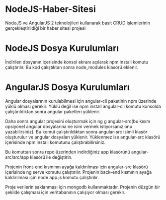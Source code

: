 # NodeJS-Haber-Sitesi
NodeJS ve AngularJS 2 teknolojileri kullanarak basit CRUD işlemlerinin gerçekleştirildiği bir haber sitesi projesi

# NodeJS Dosya Kurulumları
İndirilen dosyanın içerisinde konsol ekranı açılarak npm install komutu çalıştırılır. Bu kod çalıştıktan sonra node_modules klasörü eklenir.

# AngularJS Dosya Kurulumları
Angular dosyalarının kurulabilmesi için angular-cli paketinin npm üzerinde yüklü olması gerekir. Yüklü değil ise npm install angular-cli komutu konsolda çalıştırıldıktan sonra angular paketleri yüklenir.

Daha sonra angular projesini oluşturmak için ng g angular-src(bu kısım opsiyonel angular dosyalarına ne isim vermek istiyorsanız onu yazabilirsiniz). Bu komut çalıştırıldıktan sonra angular-src isimli klasör oluşturulur ve angular dosyaları yüklenir. Yüklenmez ise angular-src klasörü içerisinde npm install komutunu çalıştırabilirsiniz.

Bu komuttan sonra repo üzerinden indirdiğiniz app klasörünü angular-src/src/app klasörü ile değiştirin.

Projenin front-end kısmının ayağa kaldırılması için angular-src klasörü içerisinde ng serve komutu çalıştırılır.
Projenin back-end kısmının ayağa kaldırılması için node app.js komutu çalıştırılır.

Proje verilerin saklanması için mongodb kullanmaktadır. Projenin düzgün bir şekilde çalışması için veritabanının çalışıyor olması gerekir.
